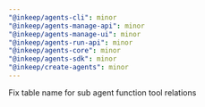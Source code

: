 ```yaml
---
"@inkeep/agents-cli": minor
"@inkeep/agents-manage-api": minor
"@inkeep/agents-manage-ui": minor
"@inkeep/agents-run-api": minor
"@inkeep/agents-core": minor
"@inkeep/agents-sdk": minor
"@inkeep/create-agents": minor
---
```


Fix table name for sub agent function tool relations
